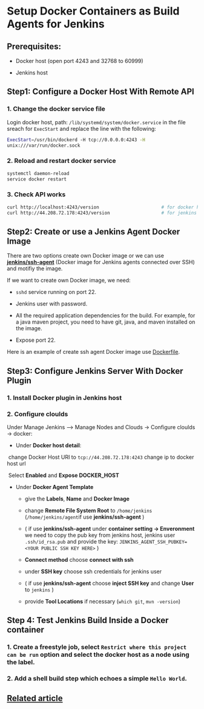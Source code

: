 # Setup Docker Containers as Build Agents for Jenkins



## Prerequisites:

- Docker host (open port 4243 and  32768 to 60999)

- Jenkins host

    

## Step1: Configure a Docker Host With Remote API

### 1. Change the docker service file

Login docker host, path: `/lib/systemd/system/docker.service` in the file sreach for `ExecStart` and replace the line with the following:

```bash
ExecStart=/usr/bin/dockerd -H tcp://0.0.0.0:4243 -H 
unix:///var/run/docker.sock
```

### 2. Reload and restart docker service

```bash
systemctl daemon-reload
service docker restart
```

### 3. Check API works

```bash
curl http://localhost:4243/version                       # for docker host
curl http://44.208.72.178:4243/version                   # for jenkins host, replace ip with docker host ip
```



## Step2: Create or use a Jenkins Agent Docker Image

There are two options create own Docker image or we can use [**jenkins/ssh-agent**](https://hub.docker.com/r/jenkins/ssh-agent) (Docker image for Jenkins agents connected over SSH) and motifiy the image.

If we want to create own Docker image, we need:

- `sshd` service running on port 22.

- Jenkins user with password.

- All the required application dependencies for the build. For example, for a java maven project, you need to have git, java, and maven installed on the image.
- Expose port 22.

Here is an example of create ssh agent Docker image use [Dockerfile](https://github.com/bibinwilson/jenkins-docker-slave/blob/master/Dockerfile).



## Step3: Configure Jenkins Server With Docker Plugin

### 1. Install Docker plugin in Jenkins host

### 2. Configure cloulds

Under Manage Jenkins –> Manage Nodes and Clouds -> Configure cloulds ->  docker:

- Under **Docker host detail**:

​			change Docker Host URI to `tcp://44.208.72.178:4243` change ip to docker host url

​			Select **Enabled** and **Expose DOCKER_HOST**

- Under **Docker Agent Template**

    - give the **Labels**, **Name** and **Docker Image**

    - change **Remote File System Root** to `/home/jenkins` (`/home/jenkins/agent`if use **jenkins/ssh-agent** )

    - ( if use **jenkins/ssh-agent** under **container setting -> Enveronment** we need to copy the pub key from jenkins host,    	jenkins user  `.ssh/id_rsa.pub` and provide the key: `JENKINS_AGENT_SSH_PUBKEY=<YOUR PUBLIC SSH KEY HERE>` )

    - **Connect method** choose **connect with ssh**

    - under **SSH key** choose ssh credentials for jenkins user

    - ( if use **jenkins/ssh-agent** choose **inject SSH key** and change **User** to `jenkins` )

    - provide **Tool Locations** if necessary (`which git`, `mvn -version`)

        

## Step 4: Test Jenkins Build Inside a Docker container

### 1. Create a freestyle job, select `Restrict where this project can be run` option and select the docker host as a node using the label.

### 2. Add a shell build step which echoes a simple `Hello World`.



## [Related article](https://devopscube.com/docker-containers-as-build-slaves-jenkins/)
